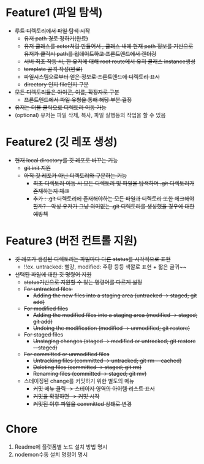 # Feature1 (파일 탐색)

- ~~루트 디렉토리에서 파일 탐색 시작~~
  - ~~유저 path 경로 정하기(완료)~~
  - ~~유저 클래스를 actor처럼 만들어서 , 클래스 내에 현재 path 정보를 기반으로 유저가 클릭시 path를 업데이트하고 프론트엔드에서 렌더링~~
  - ~~서버 최초 작동 시, 한 유저에 대해 root route에서 유저 클래스 instance생성~~
  - ~~template 골격 작성(완료)~~
  - ~~파일시스템으로부터 얻은 정보로 프론트엔드에 디렉토리 표시~~
  - ~~directory 인지 file인지 구분~~
- ~~모든 디렉토리들은 아이콘, 이름, 확장자로 구분~~
  - ~~프론트엔드에서 파일 유형을 통해 해당 부분 결정~~
- ~~유저는 더블 클릭으로 디렉토리 이동 가능~~
- (optional) 유저는 파일 삭제, 복사, 파일 실행등의 작업을 할 수 있음

# Feature2 (깃 레포 생성)

- ~~현재 local directory를 깃 레포로 바꾸는 기능~~
  - ~~git init 지원~~
  - ~~아직 깃 레포가 아닌 디렉토리와 구분하는 기능~~
    - ~~최초 디렉토리 이동 시 모든 디렉토리 및 파일을 탐색하며 .git 디렉토리가 존재하는지 체크~~
    - ~~추가 : .git 디렉토리에 존재해야하는 모든 파일과 디렉토리 또한 체크해야할까? - 악성 유저가 그냥 의미없는 .git 디렉토리를 생성했을 경우에 대한 예방책~~

# Feature3 (버전 컨트롤 지원)

- ~~깃 레포가 생성된 디렉토리는 파일마다 다른 status를 시각적으로 표현~~
  - !!ex. untracked: 빨강, modified: 주황 등등 색깔로 표현 + 짧은 글귀~~
- ~~선택된 파일에 대한 깃 명령어 지원~~
  - ~~status기반으로 지원할 수 있는 명령어를 다르게 설정~~
  - ~~For untracked files:~~
    - ~~Adding the new files into a staging area (untracked -> staged; git add)~~
  - ~~For modified files~~
    - ~~Adding the modified files into a staging area (modified -> staged; git add)~~
    - ~~Undoing the modification (modified -> unmodified; git restore)~~
  - ~~For staged files~~
    - ~~Unstaging changes (staged -> modified or untracked; git restore --staged)~~
  - ~~For committed or unmodified files~~
    - ~~Untracking files (committed -> untracked; git rm --cached)~~
    - ~~Deleting files (committed -> staged; git rm)~~
    - ~~Renaming files (committed -> staged; git mv)~~
  - 스테이징된 change를 커밋하기 위한 별도의 메뉴
    - ~~커밋 메뉴 클릭 -> 스테이지 영역의 아이템 리스트 표시~~
    - ~~커밋을 확정하면 -> 커밋 시작~~
    - ~~커밋된 이후 파일을 committed 상태로 변경~~

# Chore

1. Readme에 플랫폼별 노드 설치 방법 명시
2. nodemon수동 설치 명령어 명시

